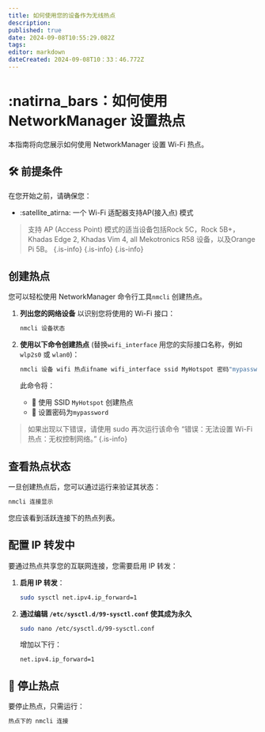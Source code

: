 ```yaml
---
title: 如何使用您的设备作为无线热点
description:
published: true
date: 2024-09-08T10:55:29.082Z
tags:
editor: markdown
dateCreated: 2024-09-08T10：33：46.772Z
---
```


# :natirna_bars：如何使用 NetworkManager 设置热点

本指南将向您展示如何使用 NetworkManager 设置 Wi-Fi 热点。

## 🛠️ 前提条件

在您开始之前，请确保您：

- :satellite_atirna: 一个 Wi-Fi 适配器支持AP(接入点) 模式

> 支持 AP (Access Point) 模式的适当设备包括Rock 5C，Rock 5B+， Khadas Edge 2, Khadas Vim 4, all Mekotronics R58 设备，以及Orange Pi 5B。
> {.is-info}
> {.is-info}
> {.is-info}

## 创建热点

您可以轻松使用 NetworkManager 命令行工具`nmcli` 创建热点。

1. **列出您的网络设备** 以识别您将使用的 Wi-Fi 接口：

   ```bash
   nmcli 设备状态
   ```

2. **使用以下命令创建热点** (替换`wifi_interface` 用您的实际接口名称，例如`wlp2s0` 或 `wlan0`)：

   ```bash
   nmcli 设备 wifi 热点ifname wifi_interface ssid MyHotspot 密码"mypassword"
   ```

   此命令将：

   - 📝 使用 SSID `MyHotspot` 创建热点
   - 🔑 设置密码为`mypassword`

> 如果出现以下错误，请使用 sudo 再次运行该命令
> “错误：无法设置 Wi-Fi 热点：无权控制网络。”
> {.is-info}

## 查看热点状态

一旦创建热点后，您可以通过运行来验证其状态：

```bash
nmcli 连接显示
```

您应该看到活跃连接下的热点列表。

## 配置 IP 转发中

要通过热点共享您的互联网连接，您需要启用 IP 转发：

1. **启用 IP 转发**：

   ```bash
   sudo sysctl net.ipv4.ip_forward=1
   ```

2. **通过编辑 `/etc/sysctl.d/99-sysctl.conf` 使其成为永久**

   ```bash
   sudo nano /etc/sysctl.d/99-sysctl.conf
   ```

   增加以下行：

   ```
   net.ipv4.ip_forward=1
   ```

## 🛑 停止热点

要停止热点，只需运行：

```bash
热点下的 nmcli 连接
```
